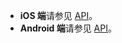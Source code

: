 
- **iOS 端**请参见 [API](https://liteav.sdk.qcloud.com/doc/api/zh-cn/group__TXVideoEditer__ios.html)。
- **Android 端**请参见 [API](https://liteav.sdk.qcloud.com/doc/api/zh-cn/group__TXVideoEditer__android.html)。

